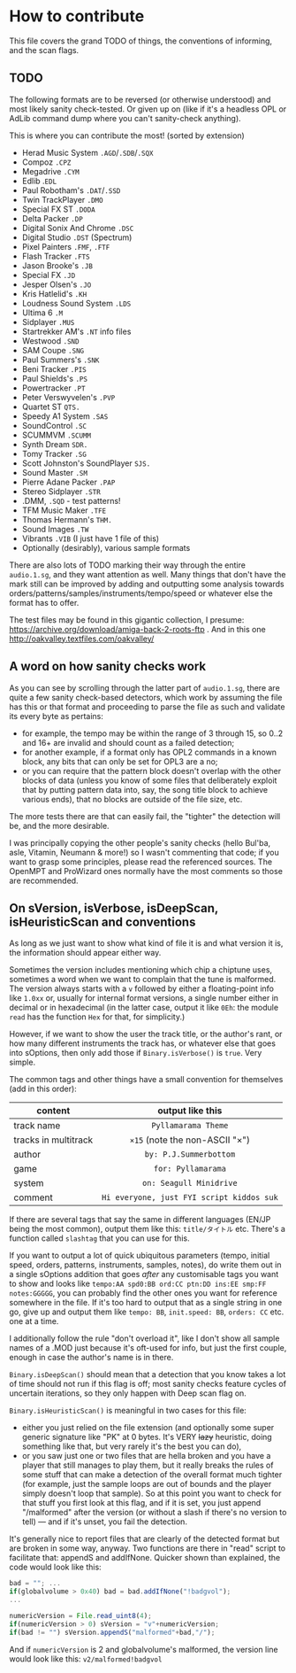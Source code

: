 # How to contribute

This file covers the grand TODO of things, the conventions of informing, and the scan flags.

## TODO

The following formats are to be reversed (or otherwise understood) and most likely sanity check-tested. Or given up on (like if it's a headless OPL or AdLib command dump where you can't sanity-check anything).

This is where you can contribute the most! (sorted by extension)

 - Herad Music System `.AGD`/`.SDB`/`.SQX`
 - Compoz `.CPZ`
 - Megadrive `.CYM`
 - Edlib .`EDL`
 - Paul Robotham's `.DAT`/`.SSD`
 - Twin TrackPlayer `.DMO`
 - Special FX ST `.DODA`
 - Delta Packer `.DP`
 - Digital Sonix And Chrome `.DSC`
 - Digital Studio `.DST` (Spectrum)
 - Pixel Painters `.FMF`, `.FTF`
 - Flash Tracker `.FTS`
 - Jason Brooke's `.JB`
 - Special FX `.JD`
 - Jesper Olsen's `.JO`
 - Kris Hatlelid's `.KH`
 - Loudness Sound System `.LDS`
 - Ultima 6 `.M`
 - Sidplayer `.MUS`
 - Startrekker AM's `.NT` info files
 - Westwood `.SND`
 - SAM Coupe `.SNG`
 - Paul Summers's `.SNK`
 - Beni Tracker `.PIS`
 - Paul Shields's `.PS`
 - Powertracker `.PT`
 - Peter Verswyvelen's `.PVP`
 - Quartet ST `QTS.`
 - Speedy A1 System `.SAS`
 - SoundControl `.SC`
 - SCUMMVM `.SCUMM`
 - Synth Dream `SDR.`
 - Tomy Tracker `.SG`
 - Scott Johnston's SoundPlayer `SJS.`
 - Sound Master `.SM`
 - Pierre Adane Packer `.PAP`
 - Stereo Sidplayer `.STR`
 - .DMM, `.SQD` - test patterns!
 - TFM Music Maker `.TFE`
 - Thomas Hermann's `THM.`
 - Sound Images `.TW`
 - Vibrants `.VIB` (I just have 1 file of this)
 - Optionally (desirably), various sample formats

There are also lots of TODO marking their way through the entire `audio.1.sg`, and they want attention as well. Many things that don't have the mark still can be improved by adding and outputting some analysis towards orders/patterns/samples/instruments/tempo/speed or whatever else the format has to offer.

The test files may be found in this gigantic collection, I presume: https://archive.org/download/amiga-back-2-roots-ftp . And in this one http://oakvalley.textfiles.com/oakvalley/


## A word on how sanity checks work

As you can see by scrolling through the latter part of `audio.1.sg`, there are quite a few sanity check-based detectors, which work by assuming the file has this or that format and proceeding to parse the file as such and validate its every byte as pertains:

 - for example, the tempo may be within the range of 3 through 15, so 0..2 and 16+ are invalid and should count as a failed detection;
 - for another example, if a format only has OPL2 commands in a known block, any bits that can only be set for OPL3 are a no;
 - or you can require that the pattern block doesn't overlap with the other blocks of data (unless you know of some files that deliberately exploit that by putting pattern data into, say, the song title block to achieve various ends), that no blocks are outside of the file size, etc.

The more tests there are that can easily fail, the "tighter" the detection will be, and the more desirable.

I was principally copying the other people's sanity checks (hello Bul'ba, asle, Vitamin, Neumann & more!) so I wasn't commenting that code; if you want to grasp some principles, please read the referenced sources. The OpenMPT and ProWizard ones normally have the most comments so those are recommended.

## On sVersion, isVerbose, isDeepScan, isHeuristicScan and conventions

As long as we just want to show what kind of file it is and what version it is, the information should appear either way.

Sometimes the version includes mentioning which chip a chiptune uses, sometimes a word when we want to complain that the tune is malformed. The version always starts with a `v` followed by either a floating-point info like `1.0xx` or, usually for internal format versions, a single number either in decimal or in hexadecimal (in the latter case, output it like `0Eh`: the module `read` has the function `Hex` for that, for simplicity.)

However, if we want to show the user the track title, or the author's rant, or how many different instruments the track has, or whatever else that goes into sOptions, then only add those if `Binary.isVerbose()` is `true`. Very simple.

The common tags and other things have a small convention for themselves (add in this order):

| content | output like this |
|-|:-:|
| track name | `Pyllamarama Theme` |
| tracks in multitrack | `×15` (note the non-ASCII "×") |
| author | `by: P.J.Summerbottom` |
| game | `for: Pyllamarama` |
| system | `on: Seagull Minidrive` |
| comment | `Hi everyone, just FYI script kiddos suk` |

If there are several tags that say the same in different languages (EN/JP being the most common), output them like this: `title/タイトル` etc. There's a function called `slashtag` that you can use for this.

If you want to output a lot of quick ubiquitous parameters (tempo, initial speed, orders, patterns, instruments, samples, notes), do write them out in a single sOptions addition that goes *after* any customisable tags you want to show and looks like `tempo:AA spd0:BB ord:CC ptn:DD ins:EE smp:FF notes:GGGGG`, you can probably find the other ones you want for reference somewhere in the file. If it's too hard to output that as a single string in one go, give up and output them like `tempo: BB`, `init.speed: BB`, `orders: CC` etc. one at a time.

I additionally follow the rule "don't overload it", like I don't show all sample names of a .MOD just because it's oft-used for info, but just the first couple, enough in case the author's name is in there.

`Binary.isDeepScan()` should mean that a detection that you know takes a lot of time should not run if this flag is off; most sanity checks feature cycles of uncertain iterations, so they only happen with Deep scan flag on.

`Binary.isHeuristicScan()` is meaningful in two cases for this file:
 - either you just relied on the file extension (and optionally some super generic signature like "PK" at 0 bytes. It's VERY ~~lazy~~ heuristic, doing something like that, but very rarely it's the best you can do),
 - or you saw just one or two files that are hella broken and you have a player that still manages to play them, but it really breaks the rules of some stuff that can make a detection of the overall format much tighter (for example, just the sample loops are out of bounds and the player simply doesn't loop that sample). So at this point you want to check for that stuff you first look at this flag, and if it is set, you just append "/malformed" after the version (or without a slash if there's no version to tell) — and if it's unset, you fail the detection.

It's generally nice to report files that are clearly of the detected format but are broken in some way, anyway. Two functions are there in "read" script to facilitate that: appendS and addIfNone. Quicker shown than explained, the code would look like this:
 ```js
bad = ""; ...
if(globalvolume > 0x40) bad = bad.addIfNone("!badgvol");
...

numericVersion = File.read_uint8(4);
if(numericVersion > 0) sVersion = "v"+numericVersion;
if(bad != "") sVersion.appendS("malformed"+bad,"/");
```
And if `numericVersion` is 2 and globalvolume's malformed, the version line would look like this:
`v2/malformed!badgvol`